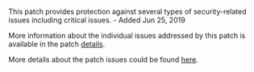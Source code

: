 This patch provides protection against several types of security-related issues including critical issues. - Added Jun 25, 2019

More information about the individual issues addressed by this patch is available in the patch [details](https://magento.com/security/patches/supee-11155).

More details about the patch issues could be found [here](https://magento.stackexchange.com/questions/279571/security-patch-supee-11155-possible-issues).

